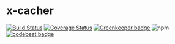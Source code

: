 # x-cacher

[![Build Status](https://travis-ci.org/sqlwwx/x-cacher.svg?branch=master)](https://travis-ci.org/sqlwwx/x-cacher)
[![Coverage Status](https://coveralls.io/repos/github/sqlwwx/x-cacher/badge.svg?branch=master)](https://coveralls.io/github/sqlwwx/x-cacher?branch=master)
[![Greenkeeper badge](https://badges.greenkeeper.io/sqlwwx/x-cacher.svg)](https://greenkeeper.io/)
![npm](https://img.shields.io/npm/dt/x-cacher.svg)
[![codebeat badge](https://codebeat.co/badges/6af1b073-049c-49bd-9968-b5cf4c10381f)](https://codebeat.co/projects/github-com-sqlwwx-x-cacher-master)
